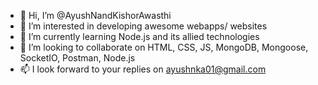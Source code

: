 - 👋 Hi, I’m @AyushNandKishorAwasthi
- 👀 I’m interested in developing awesome webapps/ websites
- 🌱 I’m currently learning Node.js and its allied technologies
- 💞️ I’m looking to collaborate on HTML, CSS, JS, MongoDB, Mongoose, SocketIO, Postman, Node.js 
- 📫 I look forward to your replies on ayushnka01@gmail.com

<!---
AyushNandKishorAwasthi/AyushNandKishorAwasthi is a ✨ special ✨ repository because its `README.md` (this file) appears on your GitHub profile.
You can click the Preview link to take a look at your changes.
--->
